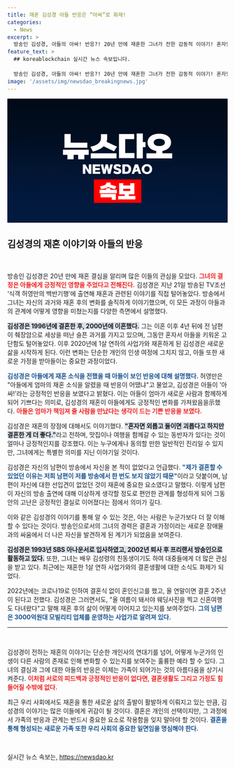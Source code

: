 ```yaml
---
title: 재혼 김성경 아들 반응은 “아싸”로 화제!
categories:
  - News
excerpt: >
  방송인 김성경, 아들의 아싸! 반응?! 20년 만에 재혼한 그녀가 전한 감동적 이야기! 혼자였던 외로움 끝, 새로운 여정을 함께하는 남편과의 행복한 일상 공개! 클릭하고 싶어지는 그녀의 사연 속으로 들어가 보세요!
feature_text: >
  ## koreablockchain 실시간 뉴스 속보입니다.

  방송인 김성경, 아들의 아싸! 반응?! 20년 만에 재혼한 그녀가 전한 감동적 이야기! 혼자였던 외로움 끝, 새로운 여정을 함께하는 남편과의 행복한 일상 공개! 클릭하고 싶어지는 그녀의 사연 속으로 들어가 보세요!
image: '/assets/img/newsdao_breakingnews.jpg'
---
```


<p><img src="/assets/img/newsdao_breakingnews.jpg" alt="koreablockchain 속보" /></p>

<h2 data-ke-size="size26">김성경의 재혼 이야기와 아들의 반응</h2>

<p data-ke-size="size16">&nbsp;</p>

<p>방송인 김성경은 20년 만에 재혼 결심을 알리며 많은 이들의 관심을 모았다. <b><span style="color: #ee2323;">그녀의 결정은 아들에게 긍정적인 영향을 주었다고 전해진다.</span></b> 김성경은 지난 21일 방송된 TV조선 ‘식객 허영만의 백반기행’에 출연해 재혼과 관련된 이야기를 직접 털어놓았다. 방송에서 그녀는 자신의 과거와 재혼 후의 변화를 솔직하게 이야기했으며, 이 모든 과정이 아들과의 관계에 어떻게 영향을 미쳤는지를 다양한 측면에서 설명했다.</p>

<p><b><span style="background-color: #21538527;">김성경은 1996년에 결혼한 후, 2000년에 이혼했다.</span></b> 그는 이혼 이후 4년 뒤에 전 남편이 췌장암으로 세상을 떠난 슬픈 과거를 가지고 있으며, 그동안 혼자서 아들을 키워온 고단함도 털어놓았다. 이후 2020년에 1살 연하의 사업가와 재혼하게 된 김성경은 새로운 삶을 시작하게 된다. 이런 변화는 단순한 개인의 인생 여정에 그치지 않고, 아들 또한 새로운 가정을 받아들이는 중요한 과정이었다.</p>

<p><b><span style="color: #1a5490;">김성경은 아들에게 재혼 소식을 전했을 때 아들이 보인 반응에 대해 설명했다.</span></b> 허영만은 "아들에게 엄마의 재혼 소식을 알렸을 때 반응이 어땠냐"고 물었고, 김성경은 아들이 '아싸!'라는 긍정적인 반응을 보였다고 밝혔다. 이는 아들이 엄마가 새로운 사람과 함께하게 되어 기쁘다는 의미로, 김성경의 재혼이 아들에게도 긍정적인 변화를 가져왔음을示했다. <b><span style="color: #ee2323;">아들은 엄마가 책임져 줄 사람을 만났다는 생각이 드는 기쁜 반응을 보였다.</span></b></p>

<p>김성경은 재혼의 장점에 대해서도 이야기했다. <b><span style="background-color: #21538527;">"혼자면 외롭고 둘이면 괴롭다고 하지만 결혼한 게 더 좋다."</span></b>라고 전하며, 맛집이나 여행을 함께갈 수 있는 동반자가 있다는 것이 얼마나 긍정적인지를 강조했다. 이는 누구에게나 동의할 만한 일반적인 진리일 수 있지만, 그녀에게는 특별한 의미를 지닌 이야기일 것이다.</p>

<p>김성경은 자신의 남편이 방송에서 자신을 본 적이 없었다고 언급했다. <b><span style="color: #1a5490;">"제가 결혼할 수 있었던 이유는 저희 남편이 저를 방송에서 한 번도 보지 않았기 때문"</span></b>이라고 덧붙이며, 남편이 자신에 대한 선입견이 없었던 것이 재혼에 중요한 요소였다고 말했다. 이렇게 남편이 자신의 방송 출연에 대해 이상하게 생각할 정도로 편안한 관계를 형성하게 되어 그동안의 고난은 긍정적인 결실로 이어졌다는 점에서 의미가 깊다.</p>

<p>이와 같은 김성경의 이야기를 통해 알 수 있는 것은, 아는 사람은 누군가보다 더 잘 이해할 수 있다는 것이다. 방송인으로서의 그녀의 경력은 결혼과 가정이라는 새로운 장애물과의 싸움에서 더 나은 자신을 발견하게 된 계기가 되었음을 보여준다.</p>

<p><b><span style="background-color: #21538527;">김성경은 1993년 SBS 아나운서로 입사하였고, 2002년 퇴사 후 프리랜서 방송인으로 활동하고 있다.</span></b> 또한, 그녀는 배우 김성령의 친동생이기도 하여 대중들에게 더 많은 관심을 받고 있다. 최근에는 재혼한 1살 연하 사업가와의 결혼생활에 대한 소식도 화제가 되었다.</p>

<p>2022년에는 코로나19로 인하여 결혼식 없이 혼인신고를 했고, 올 연말이면 결혼 2주년이 된다고 전했다. 김성경은 그러면서도, "올 여름이 돼서야 웨딩사진을 찍고 신혼여행도 다녀왔다"고 말해 재혼 후의 삶이 어떻게 이어지고 있는지를 보여주었다. <b><span style="color: #1a5490;">그의 남편은 3000억원대 모빌리티 업체를 운영하는 사업가로 알려져 있다.</span></b> </p>

<hr>

<p data-ke-size="size16">&nbsp;</p>

<p>김성경이 전하는 재혼의 이야기는 단순한 개인사의 연대기를 넘어, 어떻게 누군가의 인생이 다른 사람의 존재로 인해 변화할 수 있는지를 보여주는 훌륭한 예라 할 수 있다. 그녀의 결심과 그에 대한 아들의 반응은 이제는 가족이 되어가는 것의 아름다움을 상기시켜준다. <b><span style="color: #ee2323;">이처럼 서로의 피드백과 긍정적인 반응이 없다면, 결혼생활도 그리고 가정도 힘들어질 수밖에 없다.</span></b> </p>

<p>최근 우리 사회에서도 재혼을 통한 새로운 삶의 출발이 활발하게 이뤄지고 있는 만큼, 김성경의 이야기는 많은 이들에게 귀감이 될 것이다. 결혼은 개인의 선택이지만, 그 과정에서 가족의 반응과 관계는 반드시 중요한 요소로 작용함을 잊지 말아야 할 것이다. <b><span style="color: #1a5490;">결혼을 통해 형성되는 새로운 가족 또한 우리 사회의 중요한 일면임을 명심해야 한다.</span></b> </p>

<p data-ke-size="size16">&nbsp;</p>
실시간 뉴스 속보는, <a href="https://newsdao.kr" rel="dofollow">https://newsdao.kr</a>


